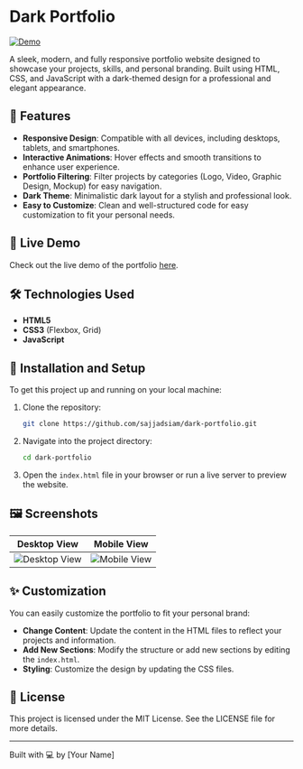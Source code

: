 # Dark Portfolio

[![Demo](https://img.shields.io/badge/Demo-Live%20Preview-blue)](https://demo-dark-portfolio.vercel.app/)

A sleek, modern, and fully responsive portfolio website designed to showcase your projects, skills, and personal branding. Built using HTML, CSS, and JavaScript with a dark-themed design for a professional and elegant appearance.

## 🌟 Features

- **Responsive Design**: Compatible with all devices, including desktops, tablets, and smartphones.
- **Interactive Animations**: Hover effects and smooth transitions to enhance user experience.
- **Portfolio Filtering**: Filter projects by categories (Logo, Video, Graphic Design, Mockup) for easy navigation.
- **Dark Theme**: Minimalistic dark layout for a stylish and professional look.
- **Easy to Customize**: Clean and well-structured code for easy customization to fit your personal needs.

## 🚀 Live Demo

Check out the live demo of the portfolio [here](https://demo-dark-portfolio.vercel.app/).

## 🛠️ Technologies Used

- **HTML5**
- **CSS3** (Flexbox, Grid)
- **JavaScript**

## 📂 Installation and Setup

To get this project up and running on your local machine:

1. Clone the repository:
    ```bash
    git clone https://github.com/sajjadsiam/dark-portfolio.git
    ```

2. Navigate into the project directory:
    ```bash
    cd dark-portfolio
    ```

3. Open the `index.html` file in your browser or run a live server to preview the website.

## 🖼️ Screenshots

Desktop View | Mobile View
------------ | ------------
![Desktop View](path/to/desktop-screenshot.png) | ![Mobile View](path/to/mobile-screenshot.png)

## ✨ Customization

You can easily customize the portfolio to fit your personal brand:

- **Change Content**: Update the content in the HTML files to reflect your projects and information.
- **Add New Sections**: Modify the structure or add new sections by editing the `index.html`.
- **Styling**: Customize the design by updating the CSS files.

## 📄 License

This project is licensed under the MIT License. See the LICENSE file for more details.

---

Built with 💻 by [Your Name]
